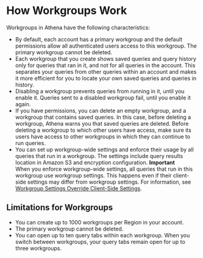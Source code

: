 # How Workgroups Work<a name="user-created-workgroups"></a>

Workgroups in Athena have the following characteristics:
+ By default, each account has a primary workgroup and the default permissions allow all authenticated users access to this workgroup\. The primary workgroup cannot be deleted\.
+ Each workgroup that you create shows saved queries and query history only for queries that ran in it, and not for all queries in the account\. This separates your queries from other queries within an account and makes it more efficient for you to locate your own saved queries and queries in history\.
+ Disabling a workgroup prevents queries from running in it, until you enable it\. Queries sent to a disabled workgroup fail, until you enable it again\.
+ If you have permissions, you can delete an empty workgroup, and a workgroup that contains saved queries\. In this case, before deleting a workgroup, Athena warns you that saved queries are deleted\. Before deleting a workgroup to which other users have access, make sure its users have access to other workgroups in which they can continue to run queries\. 
+ You can set up workgroup\-wide settings and enforce their usage by all queries that run in a workgroup\. The settings include query results location in Amazon S3 and encryption configuration\. 
**Important**  
When you enforce workgroup\-wide settings, all queries that run in this workgroup use workgroup settings\. This happens even if their client\-side settings may differ from workgroup settings\. For information, see [Workgroup Settings Override Client\-Side Settings](workgroups-settings-override.md)\.

## Limitations for Workgroups<a name="limitations-workgroups"></a>
+ You can create up to 1000 workgroups per Region in your account\. 
+ The primary workgroup cannot be deleted\. 
+ You can open up to ten query tabs within each workgroup\. When you switch between workgroups, your query tabs remain open for up to three workgroups\. 